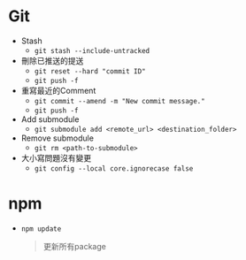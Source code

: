 # Git

- Stash
  - `git stash --include-untracked`
- 刪除已推送的提送
  - `git reset --hard "commit ID"`
  - `git push -f`
- 重寫最近的Comment
  - `git commit --amend -m "New commit message."`
  - `git push -f`
- Add submodule
  - `git submodule add <remote_url> <destination_folder>`
- Remove submodule
  - `git rm <path-to-submodule>`
- 大小寫問題沒有變更
  - `git config --local core.ignorecase false`

# npm

- `npm update`
  > 更新所有package
